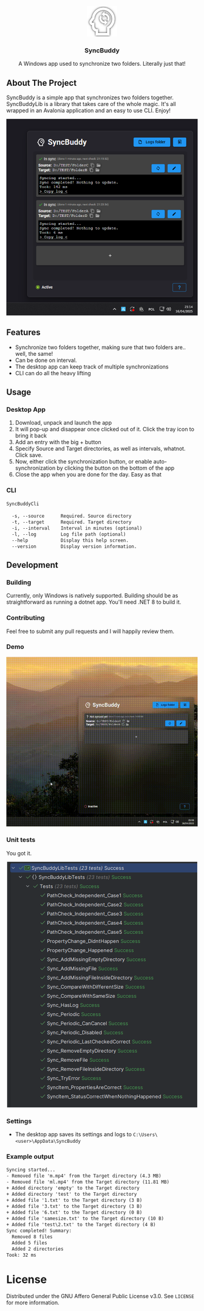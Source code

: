 <div align="center">
    <img src="icon.png" alt="Logo" width="80" height="80">
  <h3 align="center">SyncBuddy</h3>

  <p align="center">
    A Windows app used to synchronize two folders. Literally just that!
  </p>
</div>

## About The Project
SyncBuddy is a simple app that synchronizes two folders together. SyncBuddyLib is a library that takes care of the whole magic. It's all wrapped in an Avalonia application and an easy to use CLI. Enjoy!

<div align="center">
    <img src="screenshot.png" alt="Screenshot">
</div>


## Features
* Synchronize two folders together, making sure that two folders are.. well, the same!
* Can be done on interval.
* The desktop app can keep track of multiple synchronizations
* CLI can do all the heavy lifting

## Usage
### Desktop App
1. Download, unpack and launch the app
2. It will pop-up and disappear once clicked out of it. Click the tray icon to bring it back
3. Add an entry with the big + button
4. Specify Source and Target directories, as well as intervals, whatnot. Click save.
5. Now, either click the synchronization button, or enable auto-synchronization by clicking the button on the bottom of the app
6. Close the app when you are done for the day. Easy as that
### CLI
```
SyncBuddyCli

  -s, --source      Required. Source directory
  -t, --target      Required. Target directory
  -i, --interval    Interval in minutes (optional)
  -l, --log         Log file path (optional)
  --help            Display this help screen.
  --version         Display version information.
```

## Development
### Building
Currently, only Windows is natively supported. Building should be as straightforward as running a dotnet app. You'll need .NET 8 to build it.

### Contributing
Feel free to submit any pull requests and I will happily review them. 

### Demo
<div align="center">
    <img src="demo.gif" alt="Demo">
</div>

### Unit tests
You got it.
<div align="center">
    <img src="tests.png" alt="Tests">
</div>


### Settings
* The desktop app saves its settings and logs to `C:\Users\<user>\AppData\SyncBuddy`

### Example output
```
Syncing started...
- Removed file 'm.mp4' from the Target directory (4.3 MB)
- Removed file 'ml.mp4' from the Target directory (11.81 MB)
+ Added directory 'empty' to the Target directory
+ Added directory 'test' to the Target directory
+ Added file '1.txt' to the Target directory (3 B)
+ Added file '3.txt' to the Target directory (3 B)
+ Added file '6.txt' to the Target directory (0 B)
+ Added file 'samesize.txt' to the Target directory (10 B)
+ Added file 'test\2.txt' to the Target directory (4 B)
Sync completed! Summary:
  Removed 8 files
  Added 5 files
  Added 2 directories
Took: 32 ms
```

# License 
Distributed under the GNU Affero General Public License v3.0. See `LICENSE` for more information.
